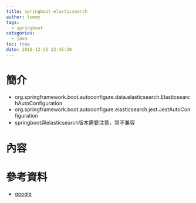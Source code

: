 ```yaml
---
title: springboot-elasticsearch
author: tommy
tags:
  - springboot
categories:
  - java
toc: true
date: 2018-12-21 22:45:30
---
```


# 簡介

- org.springframework.boot.autoconfigure.data.elasticsearch.ElasticsearchAutoConfiguration
- org.springframework.boot.autoconfigure.elasticsearch.jest.JestAutoConfiguration
- springboot與elasticsearch版本需要注意，常不兼容
<!--more-->
# 內容


# 參考資料
- [google](http://www.google.com)

